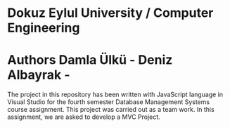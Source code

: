 # Dokuz Eylul University / Computer Engineering
# Authors Damla Ülkü - Deniz Albayrak - 

The project in this repository has been written with JavaScript language in Visual Studio for the fourth semester Database Management Systems course assignment. 
This project was carried out as a team work. In this assignment, we are asked to develop a MVC Project. 
